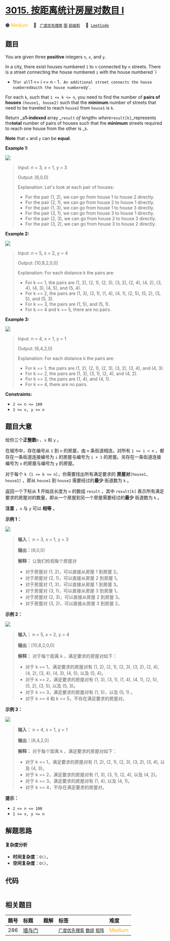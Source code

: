 # [3015. 按距离统计房屋对数目 I](https://leetcode.com/problems/count-the-number-of-houses-at-a-certain-distance-i)

🟠 <font color=#ffb800>Medium</font>&emsp; 🔖&ensp; [`广度优先搜索`](/tag/breadth-first-search.md) [`图`](/tag/graph.md) [`前缀和`](/tag/prefix-sum.md)&emsp; 🔗&ensp;[`LeetCode`](https://leetcode.com/problems/count-the-number-of-houses-at-a-certain-distance-i)

## 题目

You are given three **positive** integers `n`, `x`, and `y`.

In a city, there exist houses numbered `1` to `n` connected by `n` streets.
There is a street connecting the house numbered `i` with the house numbered `i
+ 1` for all `1 <= i <= n - 1` . An additional street connects the house
numbered `x` with the house numbered `y`.

For each `k`, such that `1 <= k <= n`, you need to find the number of **pairs
of houses** `(house1, house2)` such that the **minimum** number of streets
that need to be traveled to reach `house2` from `house1` is `k`.

Return _a**1-indexed** array _`result` _of length_`n`
_where_`result[k]`_represents the**total** number of pairs of houses such that
the **minimum** streets required to reach one house from the other is _`k`.

**Note** that `x` and `y` can be **equal**.



**Example 1:**

![](https://assets.leetcode.com/uploads/2023/12/20/example2.png)

> Input: n = 3, x = 1, y = 3
> 
> Output: [6,0,0]
> 
> Explanation: Let's look at each pair of houses:
> - For the pair (1, 2), we can go from house 1 to house 2 directly.
> - For the pair (2, 1), we can go from house 2 to house 1 directly.
> - For the pair (1, 3), we can go from house 1 to house 3 directly.
> - For the pair (3, 1), we can go from house 3 to house 1 directly.
> - For the pair (2, 3), we can go from house 2 to house 3 directly.
> - For the pair (3, 2), we can go from house 3 to house 2 directly.

**Example 2:**

![](https://assets.leetcode.com/uploads/2023/12/20/example3.png)

> Input: n = 5, x = 2, y = 4
> 
> Output: [10,8,2,0,0]
> 
> Explanation: For each distance k the pairs are:
> - For k == 1, the pairs are (1, 2), (2, 1), (2, 3), (3, 2), (2, 4), (4, 2), (3, 4), (4, 3), (4, 5), and (5, 4).
> - For k == 2, the pairs are (1, 3), (3, 1), (1, 4), (4, 1), (2, 5), (5, 2), (3, 5), and (5, 3).
> - For k == 3, the pairs are (1, 5), and (5, 1).
> - For k == 4 and k == 5, there are no pairs.

**Example 3:**

![](https://assets.leetcode.com/uploads/2023/12/20/example5.png)

> Input: n = 4, x = 1, y = 1
> 
> Output: [6,4,2,0]
> 
> Explanation: For each distance k the pairs are:
> - For k == 1, the pairs are (1, 2), (2, 1), (2, 3), (3, 2), (3, 4), and (4, 3).
> - For k == 2, the pairs are (1, 3), (3, 1), (2, 4), and (4, 2).
> - For k == 3, the pairs are (1, 4), and (4, 1).
> - For k == 4, there are no pairs.

**Constraints:**

  * `2 <= n <= 100`
  * `1 <= x, y <= n`


## 题目大意

给你三个**正整数**`n` 、`x` 和 `y` 。

在城市中，存在编号从 `1` 到 `n` 的房屋，由 `n` 条街道相连。对所有 `1 <= i < n` ，都存在一条街道连接编号为 `i`
的房屋与编号为 `i + 1` 的房屋。另存在一条街道连接编号为 `x` 的房屋与编号为 `y` 的房屋。

对于每个 `k`（`1 <= k <= n`），你需要找出所有满足要求的 **房屋对**`[house1, house2]` ，即从 `house1` 到
`house2` 需要经过的**最少** 街道数为 `k` 。

返回一个下标从 **1** 开始且长度为 `n` 的数组 `result` ，其中 `result[k]`
表示所有满足要求的房屋对的数量，即从一个房屋到另一个房屋需要经过的**最少** 街道数为 `k` 。

**注意** ，`x` 与 `y` 可以 **相等** 。



**示例 1：**

![](https://assets.leetcode.com/uploads/2023/12/20/example2.png)

> 
> 
> 
> 
> 
> **输入：** n = 3, x = 1, y = 3
> 
> **输出：**[6,0,0]
> 
> **解释：** 让我们检视每个房屋对
> - 对于房屋对 (1, 2)，可以直接从房屋 1 到房屋 2。
> - 对于房屋对 (2, 1)，可以直接从房屋 2 到房屋 1。
> - 对于房屋对 (1, 3)，可以直接从房屋 1 到房屋 3。
> - 对于房屋对 (3, 1)，可以直接从房屋 3 到房屋 1。
> - 对于房屋对 (2, 3)，可以直接从房屋 2 到房屋 3。
> - 对于房屋对 (3, 2)，可以直接从房屋 3 到房屋 2。
> 
> 

**示例 2：**

![](https://assets.leetcode.com/uploads/2023/12/20/example3.png)

> 
> 
> 
> 
> 
> **输入：** n = 5, x = 2, y = 4
> 
> **输出：**[10,8,2,0,0]
> 
> **解释：** 对于每个距离 k ，满足要求的房屋对如下：
> - 对于 k == 1，满足要求的房屋对有 (1, 2), (2, 1), (2, 3), (3, 2), (2, 4), (4, 2), (3, 4), (4, 3), (4, 5), 以及 (5, 4)。
> - 对于 k == 2，满足要求的房屋对有 (1, 3), (3, 1), (1, 4), (4, 1), (2, 5), (5, 2), (3, 5), 以及 (5, 3)。
> - 对于 k == 3，满足要求的房屋对有 (1, 5)，以及 (5, 1) 。
> - 对于 k == 4 和 k == 5，不存在满足要求的房屋对。
> 
> 

**示例 3：**

![](https://assets.leetcode.com/uploads/2023/12/20/example5.png)

> 
> 
> 
> 
> 
> **输入：** n = 4, x = 1, y = 1
> 
> **输出：**[6,4,2,0]
> 
> **解释：** 对于每个距离 k ，满足要求的房屋对如下：
> - 对于 k == 1，满足要求的房屋对有 (1, 2), (2, 1), (2, 3), (3, 2), (3, 4), 以及 (4, 3)。
> - 对于 k == 2，满足要求的房屋对有 (1, 3), (3, 1), (2, 4), 以及 (4, 2)。
> - 对于 k == 3，满足要求的房屋对有 (1, 4), 以及 (4, 1)。
> - 对于 k == 4，不存在满足要求的房屋对。
> 
> 



**提示：**

  * `2 <= n <= 100`
  * `1 <= x, y <= n`


## 解题思路

#### 复杂度分析

- **时间复杂度**：`O()`，
- **空间复杂度**：`O()`，

## 代码

```javascript

```

## 相关题目

<!-- prettier-ignore -->
| 题号 | 标题 | 题解 | 标签 | 难度 |
| :------: | :------ | :------: | :------ | :------ |
| 286 | [墙与门](https://leetcode.com/problems/walls-and-gates) |  |  [`广度优先搜索`](/tag/breadth-first-search.md) [`数组`](/tag/array.md) [`矩阵`](/tag/matrix.md) | <font color=#ffb800>Medium</font> |